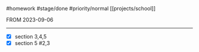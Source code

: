 #homework #stage/done #priority/normal [[projects/school]]

FROM 2023-09-06

---

+ [x] section 3,4,5
+ [x] section 5 #2,3